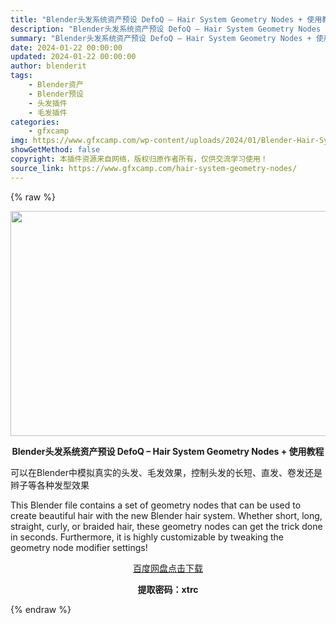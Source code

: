 ```yaml
---
title: "Blender头发系统资产预设 DefoQ – Hair System Geometry Nodes + 使用教程"
description: "Blender头发系统资产预设 DefoQ – Hair System Geometry Nodes + 使用教程 可以在Blender中模拟真实的头发、毛发效果，控制头发的长短、直发、卷..."
summary: "Blender头发系统资产预设 DefoQ – Hair System Geometry Nodes + 使用教程 可以在Blender中模拟真实的头发、毛发效果，控制头发的长短、直发、卷..."
date: 2024-01-22 00:00:00
updated: 2024-01-22 00:00:00
author: blenderit
tags: 
    - Blender资产
    - Blender预设
    - 头发插件
    - 毛发插件
categories:
    - gfxcamp
img: https://www.gfxcamp.com/wp-content/uploads/2024/01/Blender-Hair-System-Geometry-Nodes.jpg
showGetMethod: false
copyright: 本插件资源来自网络，版权归原作者所有，仅供交流学习使用！
source_link: https://www.gfxcamp.com/hair-system-geometry-nodes/
---
```


{% raw %}
<div><p><img decoding="async" class="aligncenter size-full wp-image-118035" src="https://www.gfxcamp.com/wp-content/uploads/2024/01/Blender-Hair-System-Geometry-Nodes.jpg" data-src="https://www.gfxcamp.com/wp-content/uploads/2024/01/Blender-Hair-System-Geometry-Nodes.jpg" alt="" width="640" height="360" data-srcset="https://www.gfxcamp.com/wp-content/uploads/2024/01/Blender-Hair-System-Geometry-Nodes.jpg 640w, https://www.gfxcamp.com/wp-content/uploads/2024/01/Blender-Hair-System-Geometry-Nodes-150x84.jpg 150w" data-sizes="(max-width: 640px) 100vw, 640px"></p><p style="text-align: center;"><strong>Blender头发系统资产预设 DefoQ – Hair System Geometry Nodes + 使用教程</strong></p><p data-pm-slice="1 1 []">可以在Blender中模拟真实的头发、毛发效果，控制头发的长短、直发、卷发还是辫子等各种发型效果</p><p data-pm-slice="1 1 []">This Blender file contains a set of geometry nodes that can be used to create beautiful hair with the new Blender hair system. Whether short, long, straight, curly, or braided hair, these geometry nodes can get the trick done in seconds. Furthermore, it is highly customizable by tweaking the geometry node modifier settings!</p><p style="text-align: center;" data-pm-slice="1 1 []"><a class="maxbutton-3 maxbutton maxbutton-baidu" target="_blank" rel="noopener" href="https://pan.baidu.com/s/14AZdZTS7ZmD-pDmYTe6ADg?pwd=xtrc"><span class="mb-text">百度网盘点击下载</span></a></p><p style="text-align: center;" data-pm-slice="1 1 []"><strong>提取密码：xtrc</strong></p></div>
<div style="display: none">gfxcamp</div>
{% endraw %}